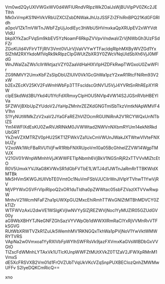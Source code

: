Vm0wd2QyUXlVWGxWV0d4WFlURndVRlpzWkZOalJsWjBUVlpPV0ZKc2JETlhh
Mk0xVmpKS1NHVkVRbUZXClZsbDNWakJhUzJSSFZrZFhiRnBPQ21KdGFGRldh
a0poV1ZkTmVWTnJWbFZpUjJodlEyc3hWbU5HVmxkaQpXRUpEV2xWYVdtVldU
bkpXYkZacFVqSm9kbEV5YzNoamF6RkpZVVpvVndwaVZrVjNWbGh3UzFSdFZr
ZGoKUld4VFlrVTFjRlV3Vmt0VlJrVjVaVVYwYTFacldqRlphMXByWVZGd1Yx
SlZhM2RXYkdoM1VqRk9kRlpzClpGWUtZbXR3Y0ZWcVNqUldSbXh6VjJ0MFdG
WnJWalZaZWs1cllrWktjazVZY0ZaaVdHaHlXVlpHZDFkRwpTWGxoU0ZwWFlr
ZG9NMVY2UmxKbFZsSlpDbUZIUlV0Vk1GcGhWa1pzY2xwR1RtcFNiRm93V2xW
b2ExZEcKV25KV2FsWmhWbFp3TTFscldscGtNV1J5VjJ4YVRtSnRhREpXYlRW
clpESkdWd3BUYkd4U1lYcFdXRmxyClpHOU5NVlp4VW14S2JGSnRVbHBEYlVa
SFZWVjBXbUpZYUdoV2JYaHpZMnhrZEZKdGNGTmlSbTkzVmtkNApWMVF4V1hn
S1YyNUtWMkZzV2xaV2JYaGFaREZhVlZOcmRGUlNiRnA2V1RCYWQxUnNTblZS
Ym14WFlXdEsKU0ZwRVJtRlNkM0JVWWtad2NWVnNXbmRYUm14ekNtRkdUbGRT
YkZreVZXMTRZV0pHU25KT1ZFWkVZa1UxCmVWUnJWakJXTWtwVlVteFNXbUZy
V2xoWk1WcFBaRVU1VjFwR1RtbFNXRUpoVm10a05BcGhhelZZVW14WgpTMVJX
V21GV01rWnpWMnhhVjJKWWFETlpNbmh6VjBkV1NGSnRjR2xTTVVvMlZtcEtO
R0V5UmxkYVJXaG8KVWxSR1dGbFVTbE1LWTJ4d1JWTnJaRmRrTTBKWldXMTBk
Mk5HVm5KWGJtUllVbTE0VmtOc1NuVmFSbVJUCllrWnJlVlpYTVhwT1YwVjRV
MjVPYWxOSVFrVlpiRlpoQ2xOR1duTldha0pZWWtac05sbFZVazlXTVVwRwpW
MnhvV21WcmNFaFZha1pUWXpGU2MxcEhiRmhTTWxGNlZtMTBhMDVCY0ZkTlZr
WTFWVzAxU2dwVE1WSlgKVjIwNVYySlZjREZWVjNoclYyMUZlR05GZUdGV00y
aG9WbXBHYTJNeGNFZGhSazVYVWpOb1dWWXllRmRaClYxRjVVMnRvVTFkSGVG
RUtWbXRWTVZkR1ZuUk5WemhMV1RKNGQxTkhWa1pPVjNoV1YwVktWMWRYTVRS
VApNa2w0Vmxoa1YyRXlVbFpWYlhSWFRsVk9jazFXVmxKaGVsWlBDbGxVVGtO
TlZscFdWMnhLYTAxVk1UTlcKUnpWWFZtMUtXVkZ0T1ZaV2JFWXpRMnM1VmxS
dE5XcFRSVXB2Vm01d1FrOVZUbTVqUkVKcVZqSnpPUXBEClozQnhZMWMwUFFv
S2IyeDQKCmRicQ==

xno